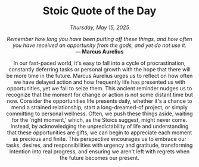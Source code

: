 <h1 align="center">Stoic Quote of the Day</h1>
<p align="center"><em><!--date-start-->Thursday, May 15, 2025<!--date-end--></em></p>
<p align="center">
    <em><!--START_SECTION:quote-text-->
Remember how long you have been putting off these things, and how often you have received an opportunity from the gods, and yet do not use it.
<!--END_SECTION:quote-text--></em><br>
    <strong>— <!--START_SECTION:quote-author-->
Marcus Aurelius
<!--END_SECTION:quote-author--></strong>
</p>

<p align="center" style="max-width:600px;margin:0 auto;">
<!--START_SECTION:quote-interpretation-->
In our fast-paced world, it's easy to fall into a cycle of procrastination, constantly deferring tasks or personal growth with the hope that there will be more time in the future. Marcus Aurelius urges us to reflect on how often we have delayed action and how frequently life has presented us with opportunities, yet we fail to seize them. This ancient reminder nudges us to recognize that the moment for change or action is not some distant time but now. Consider the opportunities life presents daily, whether it's a chance to mend a strained relationship, start a long-dreamed-of project, or simply committing to personal wellness. Often, we push these things aside, waiting for the 'right moment,' which, as the Stoics suggest, might never come. Instead, by acknowledging the unpredictability of life and understanding that these opportunities are gifts, we can begin to appreciate each moment as precious and finite. This perspective encourages us to embrace our tasks, desires, and responsibilities with urgency and gratitude, transforming intention into real progress, and ensuring we aren't left with regrets when the future becomes our present.
<!--END_SECTION:quote-interpretation-->
</p>
